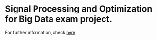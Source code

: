 # Signal Processing and Optimization for Big Data exam project.
 
For further information, check [here](./Project_SPOFBD_GianlucaColetta.pdf)
